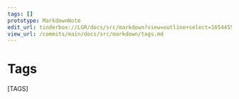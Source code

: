 ```yaml
---
tags: []
prototype: MarkdownNote
edit_url: tinderbox://LGR/docs/src/markdown?view=outline+select=1654455456
view_url: /commits/main/docs/src/markdown/tags.md
---
```


# Tags

[TAGS]

